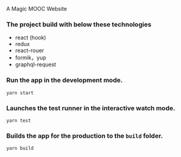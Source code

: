 A Magic MOOC Website 

### The project build with below these technologies

* react (hook)
* redux
* react-rouer
* formik，yup
* graphql-request

### Run the app in the development mode.

`yarn start`

### Launches the test runner in the interactive watch mode.

`yarn test`

### Builds the app for the production to the `build` folder.
`yarn build`
